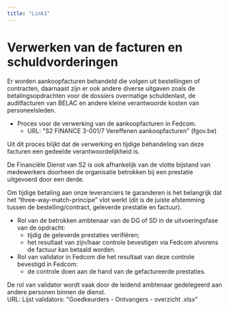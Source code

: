 ```yaml
---
title: "Link1"
---
```

# Verwerken van de facturen en schuldvorderingen

Er worden aankoopfacturen behandeld die volgen uit bestellingen of contracten, daarnaast zijn er ook andere diverse uitgaven zoals de betalingsopdrachten voor de dossiers overmatige schuldenlast, de auditfacturen van BELAC en andere kleine verantwoorde kosten van personeelsleden.

* Proces voor de verwerking van de aankoopfacturen in Fedcom.
	* URL: "S2 FINANCE 3-001/7 Vereffenen aankoopfacturen" (fgov.be)

Uit dit proces blijkt dat de verwerking en tijdige behandeling van deze facturen een gedeelde verantwoordelijkheid is.

De Financiële Dienst van S2 is ook afhankelijk van de vlotte bijstand van medewerkers doorheen de organisatie betrokken bij een prestatie uitgevoerd door een derde.

Om tijdige betaling aan onze leveranciers te garanderen is het belangrijk dat het “three-way-match-principe” vlot werkt (dit is de juiste afstemming tussen de bestelling/contract, geleverde prestatie en factuur). 

* Rol van de betrokken ambtenaar van de DG of SD in de uitvoeringsfase van de opdracht:
	* tijdig de geleverde prestaties verifiëren;
	* het resultaat van zijn/haar controle bevestigen via Fedcom alvorens de factuur kan betaald worden. 
* Rol van validator in Fedcom die het resultaat van deze controle bevestigd in Fedcom:
	* de controle doen aan de hand van de gefactureerde prestaties.

De rol van validator wordt vaak door de leidend ambtenaar gedelegeerd aan andere personen binnen de dienst.  
URL: Lijst validators: "Goedkeurders - Ontvangers - overzicht .xlsx"